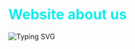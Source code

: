 # <font color="#0eede9">Website about us</font>

![Typing SVG](https://readme-typing-svg.herokuapp.com?font=Fira+Code&size=24&duration=4000&color=F75C7E&center=true&vCenter=true&width=450&lines=Hello,+We+are+Science+Student;Welcome+to+us+About+us+Profile!)

